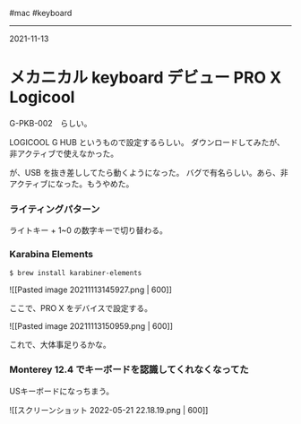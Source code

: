 #mac #keyboard 

---
2021-11-13

# メカニカル keyboard デビュー PRO X Logicool

G-PKB-002　らしい。


LOGICOOL G HUB というもので設定するらしい。
ダウンロードしてみたが、非アクティブで使えなかった。

が、USB を抜き差ししてたら動くようになった。
バグで有名らしい。あら、非アクティブになった。もうやめた。

### ライティングパターン

ライトキー + 1~0 の数字キーで切り替わる。

### Karabina Elements

```shell
$ brew install karabiner-elements
```


![[Pasted image 20211113145927.png | 600]]

ここで、PRO X をデバイスで設定する。

![[Pasted image 20211113150959.png | 600]]


これで、大体事足りるかな。

### Monterey 12.4 でキーボードを認識してくれなくなってた

USキーボードになっちまう。


![[スクリーンショット 2022-05-21 22.18.19.png | 600]]